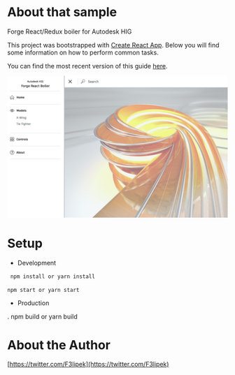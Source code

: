# About that sample

Forge React/Redux boiler for Autodesk HIG

This project was bootstrapped with [Create React App](https://github.com/facebookincubator/create-react-app). Below you will find some information on how to perform common tasks.<br>

You can find the most recent version of this guide [here](https://github.com/facebookincubator/create-react-app/blob/master/packages/react-scripts/template/README.md).

![thumbnail](thumbnail.png)

# Setup

 * Development

 ```sh
  npm install or yarn install
  ```
  ```sh
  npm start or yarn start
  ```
 
* Production

 . npm build or yarn build

# About the Author

[https://twitter.com/F3lipek](https://twitter.com/F3lipek)